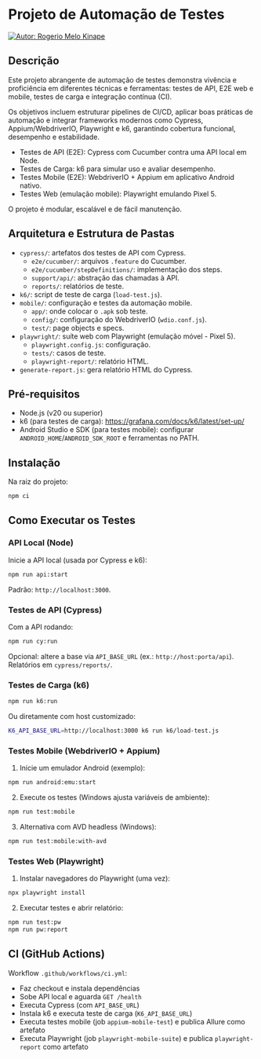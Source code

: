 # Projeto de Automação de Testes
[![Autor: Rogerio Melo Kinape](https://img.shields.io/badge/autor-Rogerio%20Melo%20Kinape-blue)](#autor)

## Descrição

Este projeto abrangente de automação de testes demonstra vivência e proficiência em diferentes técnicas e ferramentas: testes de API, E2E web e mobile, testes de carga e integração contínua (CI).

Os objetivos incluem estruturar pipelines de CI/CD, aplicar boas práticas de automação e integrar frameworks modernos como Cypress, Appium/WebdriverIO, Playwright e k6, garantindo cobertura funcional, desempenho e estabilidade.

- Testes de API (E2E): Cypress com Cucumber contra uma API local em Node.
- Testes de Carga: k6 para simular uso e avaliar desempenho.
- Testes Mobile (E2E): WebdriverIO + Appium em aplicativo Android nativo.
- Testes Web (emulação mobile): Playwright emulando Pixel 5.

O projeto é modular, escalável e de fácil manutenção.

## Arquitetura e Estrutura de Pastas

- `cypress/`: artefatos dos testes de API com Cypress.
  - `e2e/cucumber/`: arquivos `.feature` do Cucumber.
  - `e2e/cucumber/stepDefinitions/`: implementação dos steps.
  - `support/api/`: abstração das chamadas à API.
  - `reports/`: relatórios de teste.
- `k6/`: script de teste de carga (`load-test.js`).
- `mobile/`: configuração e testes da automação mobile.
  - `app/`: onde colocar o `.apk` sob teste.
  - `config/`: configuração do WebdriverIO (`wdio.conf.js`).
  - `test/`: page objects e specs.
- `playwright/`: suíte web com Playwright (emulação móvel - Pixel 5).
  - `playwright.config.js`: configuração.
  - `tests/`: casos de teste.
  - `playwright-report/`: relatório HTML.
- `generate-report.js`: gera relatório HTML do Cypress.

## Pré-requisitos

- Node.js (v20 ou superior)
- k6 (para testes de carga): https://grafana.com/docs/k6/latest/set-up/
- Android Studio e SDK (para testes mobile): configurar `ANDROID_HOME`/`ANDROID_SDK_ROOT` e ferramentas no PATH.

## Instalação

Na raiz do projeto:

```bash
npm ci
```

## Como Executar os Testes

### API Local (Node)

Inicie a API local (usada por Cypress e k6):

```bash
npm run api:start
```

Padrão: `http://localhost:3000`.

### Testes de API (Cypress)

Com a API rodando:

```bash
npm run cy:run
```

Opcional: altere a base via `API_BASE_URL` (ex.: `http://host:porta/api`). Relatórios em `cypress/reports/`.

### Testes de Carga (k6)

```bash
npm run k6:run
```

Ou diretamente com host customizado:

```bash
K6_API_BASE_URL=http://localhost:3000 k6 run k6/load-test.js
```

### Testes Mobile (WebdriverIO + Appium)

1) Inicie um emulador Android (exemplo):

```bash
npm run android:emu:start
```

2) Execute os testes (Windows ajusta variáveis de ambiente):

```bash
npm run test:mobile
```

3) Alternativa com AVD headless (Windows):

```bash
npm run test:mobile:with-avd
```

### Testes Web (Playwright)

1) Instalar navegadores do Playwright (uma vez):

```bash
npx playwright install
```

2) Executar testes e abrir relatório:

```bash
npm run test:pw
npm run pw:report
```

## CI (GitHub Actions)

Workflow `.github/workflows/ci.yml`:
- Faz checkout e instala dependências
- Sobe API local e aguarda `GET /health`
- Executa Cypress (com `API_BASE_URL`)
- Instala k6 e executa teste de carga (`K6_API_BASE_URL`)
- Executa testes mobile (job `appium-mobile-test`) e publica Allure como artefato
- Executa Playwright (job `playwright-mobile-suite`) e publica `playwright-report` como artefato

